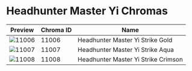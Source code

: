 # Headhunter Master Yi Chromas

| Preview | Chroma ID | Name |
|---------|-----------|------|
| ![11006](https://raw.communitydragon.org/latest/plugins/rcp-be-lol-game-data/global/default/v1/champion-chroma-images/11/11006.png) | 11006 | Headhunter Master Yi Strike Gold |
| ![11007](https://raw.communitydragon.org/latest/plugins/rcp-be-lol-game-data/global/default/v1/champion-chroma-images/11/11007.png) | 11007 | Headhunter Master Yi Strike Aqua |
| ![11008](https://raw.communitydragon.org/latest/plugins/rcp-be-lol-game-data/global/default/v1/champion-chroma-images/11/11008.png) | 11008 | Headhunter Master Yi Strike Crimson |